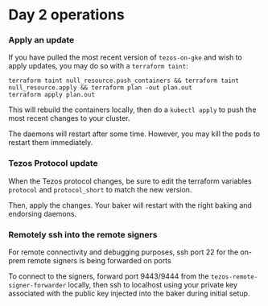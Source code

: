 # Day 2 operations

### Apply an update

If you have pulled the most recent version of `tezos-on-gke` and wish to apply updates, you may do so with a `terraform taint`:

```
terraform taint null_resource.push_containers && terraform taint null_resource.apply && terraform plan -out plan.out
terraform apply plan.out
```

This will rebuild the containers locally, then do a `kubectl apply` to push the most recent changes to your cluster.

The daemons will restart after some time. However, you may kill the pods to restart them immediately.

### Tezos Protocol update

When the Tezos protocol changes, be sure to edit the terraform variables `protocol` and `protocol_short` to match the new version.

Then, apply the changes. Your baker will restart with the right baking and endorsing daemons.

### Remotely ssh into the remote signers

For remote connectivity and debugging purposes, ssh port 22 for the on-prem remote signers is being forwarded on ports 

To connect to the signers, forward port 9443/9444 from the `tezos-remote-signer-forwarder` locally, then ssh to localhost using your private key associated with the public key injected into the baker during initial setup.
